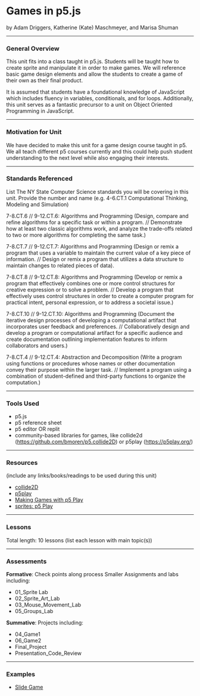 # Games in p5.js
by Adam Driggers, Katherine (Kate) Maschmeyer, and Marisa Shuman

-----

### General Overview
This unit fits into a class taught in p5.js. Students will be taught how to create sprite and manipulate it in order to make games. We will reference basic game design elements and allow the students to create a game of their own as their final product.

It is assumed that students have a foundational knowledge of JavaScript which includes fluency in variables, conditionals, and for loops. Additionally, this unit serves as a fantastic precursor to a unit on Object Oriented Programming in JavaScript.

---

### Motivation for Unit
We have decided to make this unit for a game design course taught in p5. We all teach different p5 courses currently and this could help push student understanding to the next level while also engaging their interests.

---

### Standards Referenced
List The NY State Computer Science standards you will be covering in this unit. Provide the number and name (e.g. 4-6.CT.1 Computational Thinking, Modeling and Simulation)

7-8.CT.6 // 9-12.CT.6: Algorithms and Programming (Design, compare and refine algorithms for a specific task or within a program. // Demonstrate how at least two classic algorithms work, and analyze the trade-offs related to two or more algorithms for completing the same task.)

7-8.CT.7 // 9-12.CT.7: Algorithms and Programming (Design or remix a program that uses a variable to maintain the current value of a key piece of information. // Design or remix a program that utilizes a data structure to maintain changes to related pieces of data).

7-8.CT.8 // 9-12.CT.8: Algorithms and Programming (Develop or remix a program that effectively combines one or more control structures for creative expression or to solve a problem. // Develop a program that effectively uses control structures in order to create a computer program for practical intent, personal expression, or to address a societal issue.)

7-8.CT.10 // 9-12.CT.10: Algorithms and Programming (Document the iterative design processes of developing a computational artifact that incorporates user feedback and preferences. // Collaboratively design and develop a program or computational artifact for a specific audience and create documentation outlining implementation features to inform collaborators and users.)

7-8.CT.4 // 9-12.CT.4: Abstraction and Decomposition (Write a program using functions or procedures whose names or other documentation convey their purpose within the larger task. // Implement a program using a combination of student-defined and third-party functions to organize the computation.)

---

### Tools Used
* p5.js
* p5 reference sheet
* p5 editor OR replit
* community-based libraries for games, like collide2d (https://github.com/bmoren/p5.collide2D) or p5play (https://p5play.org/)

---

### Resources
(include any links/books/readings to be used during this unit)
* [collide2D](https://github.com/bmoren/p5.collide2D)
* [p5play](https://p5play.org/)
* [Making Games with p5 Play](https://creative-coding.decontextualize.com/making-games-with-p5-play/)
* [sprites: p5 Play](https://p5play.org/learn/sprite.html)

---

### Lessons
Total length: 10 lessons
(list each lesson with main topic(s))

---

### Assessments
**Formative**: Check points along process
Smaller Assignments and labs including:
* 01_Sprite Lab
* 02_Sprite_Art_Lab
* 03_Mouse_Movement_Lab
* 05_Groups_Lab

**Summative**: Projects including: 
* 04_Game1
* 06_Game2
* Final_Project
* Presentation_Code_Review


---

### Examples
- [Slide Game](./examples/slide/slide.html)
 
 
